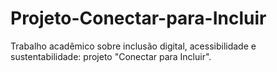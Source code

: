 # Projeto-Conectar-para-Incluir
Trabalho acadêmico sobre inclusão digital, acessibilidade e sustentabilidade: projeto "Conectar para Incluir".
